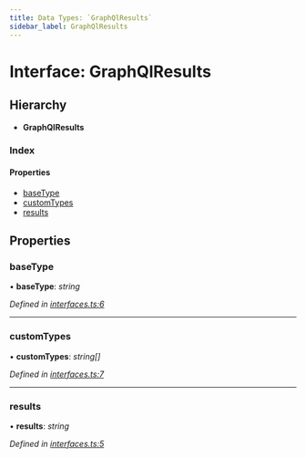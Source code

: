 ```yaml
---
title: Data Types: `GraphQlResults`
sidebar_label: GraphQlResults
---
```


# Interface: GraphQlResults

## Hierarchy

* **GraphQlResults**

### Index

#### Properties

* [baseType](graphqlresults.md#basetype)
* [customTypes](graphqlresults.md#customtypes)
* [results](graphqlresults.md#results)

## Properties

###  baseType

• **baseType**: *string*

*Defined in [interfaces.ts:6](https://github.com/terascope/teraslice/blob/a2250fb9/packages/data-types/src/interfaces.ts#L6)*

___

###  customTypes

• **customTypes**: *string[]*

*Defined in [interfaces.ts:7](https://github.com/terascope/teraslice/blob/a2250fb9/packages/data-types/src/interfaces.ts#L7)*

___

###  results

• **results**: *string*

*Defined in [interfaces.ts:5](https://github.com/terascope/teraslice/blob/a2250fb9/packages/data-types/src/interfaces.ts#L5)*
